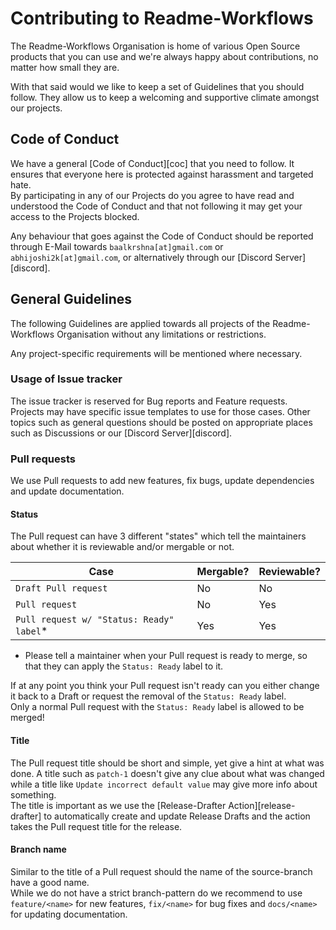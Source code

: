 # Contributing to Readme-Workflows

The Readme-Workflows Organisation is home of various Open Source products that you can use and we're always happy about contributions, no matter how small they are.

With that said would we like to keep a set of Guidelines that you should follow. They allow us to keep a welcoming and supportive climate amongst our projects.

## Code of Conduct

We have a general [Code of Conduct][coc] that you need to follow. It ensures that everyone here is protected against harassment and targeted hate.  
By participating in any of our Projects do you agree to have read and understood the Code of Conduct and that not following it may get your access to the Projects blocked.

Any behaviour that goes against the Code of Conduct should be reported through E-Mail towards `baalkrshna[at]gmail.com` or `abhijoshi2k[at]gmail.com`, or alternatively through our [Discord Server][discord].

## General Guidelines

The following Guidelines are applied towards all projects of the Readme-Workflows Organisation without any limitations or restrictions.

Any project-specific requirements will be mentioned where necessary.

### Usage of Issue tracker

The issue tracker is reserved for Bug reports and Feature requests.  
Projects may have specific issue templates to use for those cases. Other topics such as general questions should be posted on appropriate places such as Discussions or our [Discord Server][discord].

### Pull requests

We use Pull requests to add new features, fix bugs, update dependencies and update documentation.

#### Status

The Pull request can have 3 different "states" which tell the maintainers about whether it is reviewable and/or mergable or not.

| Case                                     | Mergable? | Reviewable? |
| ---------------------------------------- | --------- | ----------- |
| `Draft Pull request`                     | No        | No          |
| `Pull request`                           | No        | Yes         |
| `Pull request w/ "Status: Ready" label`* | Yes       | Yes         |

* Please tell a maintainer when your Pull request is ready to merge, so that they can apply the `Status: Ready` label to it.

If at any point you think your Pull request isn't ready can you either change it back to a Draft or request the removal of the `Status: Ready` label.  
Only a normal Pull request with the `Status: Ready` label is allowed to be merged!

#### Title

The Pull request title should be short and simple, yet give a hint at what was done. A title such as `patch-1` doesn't give any clue about what was changed while a title like `Update incorrect default value` may give more info about something.  
The title is important as we use the [Release-Drafter Action][release-drafter] to automatically create and update Release Drafts and the action takes the Pull request title for the release.

#### Branch name

Similar to the title of a Pull request should the name of the source-branch have a good name.  
While we do not have a strict branch-pattern do we recommend to use `feature/<name>` for new features, `fix/<name>` for bug fixes and `docs/<name>` for updating documentation.
